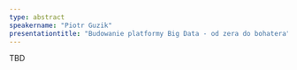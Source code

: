 ```yaml
---
type: abstract
speakername: "Piotr Guzik"
presentationtitle: "Budowanie platformy Big Data - od zera do bohatera"
---
```

TBD
